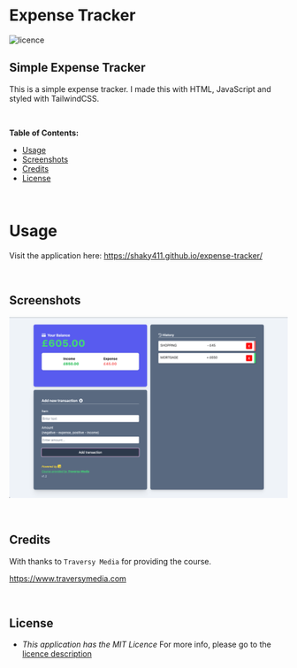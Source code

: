 # Expense Tracker

![licence](https://img.shields.io/badge/licence-MIT-yellow.svg)

## Simple Expense Tracker

This is a simple expense tracker. I made this with HTML, JavaScript and styled with TailwindCSS.

<br>

**Table of Contents:**

* [Usage](#usage)
* [Screenshots](#screenshots)
* [Credits](#credits)
* [License](#license)

<br>

# Usage

Visit the application here: https://shaky411.github.io/expense-tracker/

<br>

## Screenshots

![Alt text](assets/Screenshot%202023-05-09%20at%2014.04.08.png)

<br>

## Credits

With thanks to `Traversy Media` for providing the course.

https://www.traversymedia.com

<br>

## License

* _This application has the MIT Licence_
For more info, please go to the [licence description](https://opensource.org/license/mit/)
